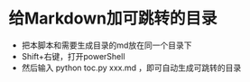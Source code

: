 # 给Markdown加可跳转的目录

* 把本脚本和需要生成目录的md放在同一个目录下
* Shift+右键，打开powerShell
* 然后输入 python toc.py xxx.md ，即可自动生成可跳转的目录
